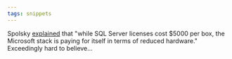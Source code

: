 ```yaml
---
tags: snippets
---
```


Spolsky [explained](http://www.readwriteweb.com/archives/anthropology_the_art_of_building_a_successful_soci.php) that "while SQL Server licenses cost $5000 per box, the Microsoft stack is paying for itself in terms of reduced hardware." Exceedingly hard to believe...
